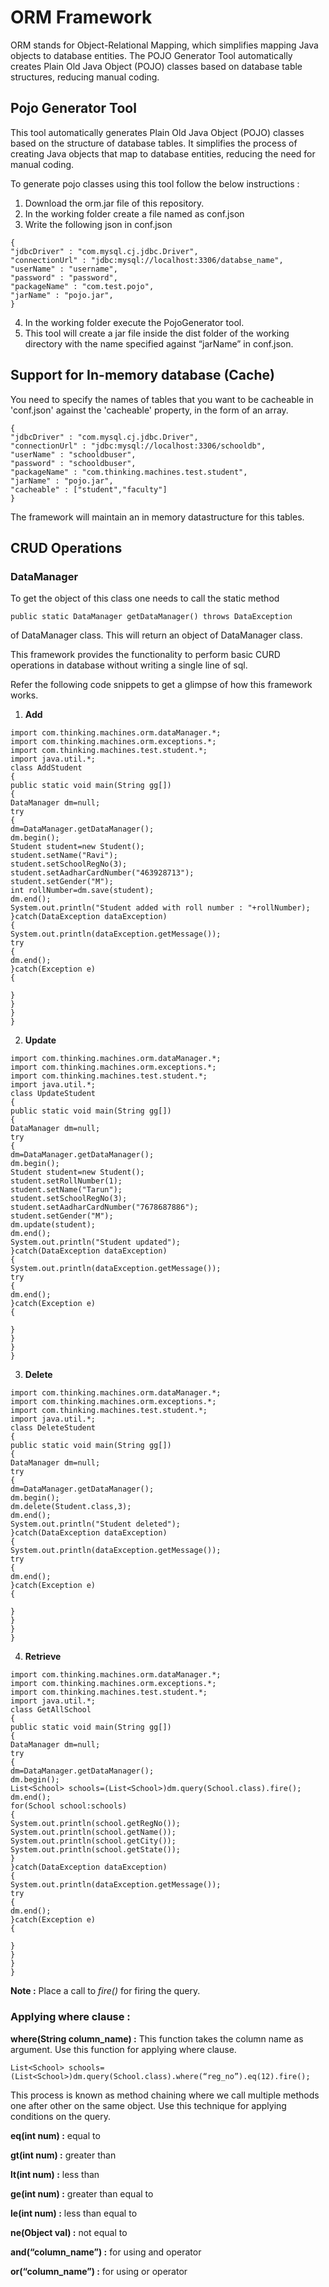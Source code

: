 # ORM Framework

ORM stands for Object-Relational Mapping, which simplifies mapping Java objects to database entities. The POJO Generator Tool automatically creates Plain Old Java Object (POJO) classes based on database table structures, reducing manual coding.

## Pojo Generator Tool

This tool automatically generates Plain Old Java Object (POJO) classes based on the structure of database tables. It simplifies the process of creating Java objects that map to database entities, reducing the need for manual coding.

To generate pojo classes using this tool follow the below instructions :

1. Download the orm.jar file of this repository.
2. In the working folder create a file named as conf.json
3. Write the following json in conf.json
```
{
"jdbcDriver" : "com.mysql.cj.jdbc.Driver",
"connectionUrl" : "jdbc:mysql://localhost:3306/databse_name",
"userName" : "username",
"password" : "password",
"packageName" : "com.test.pojo",
"jarName" : "pojo.jar",
}

```
4. In the working folder execute the PojoGenerator tool.
5. This tool will create a jar file inside the dist folder of the working directory with the name specified against “jarName” in conf.json.

## Support for In-memory database (Cache)

You need to specify the names of tables that you want to be cacheable in 'conf.json' against the 'cacheable' property, in the form of an array.
```
{
"jdbcDriver" : "com.mysql.cj.jdbc.Driver",
"connectionUrl" : "jdbc:mysql://localhost:3306/schooldb",
"userName" : "schooldbuser",
"password" : "schooldbuser",
"packageName" : "com.thinking.machines.test.student",
"jarName" : "pojo.jar",
"cacheable" : ["student","faculty"]
}

```
The framework will maintain an in memory datastructure for this tables.

## CRUD Operations

### DataManager

To get the object of this class one needs to call the static method

`public static DataManager getDataManager() throws DataException`

of DataManager class. This will return an object of DataManager class.

This framework provides the functionality to perform basic CURD operations in database without writing a single line of sql.

Refer the following code snippets to get a glimpse of how this framework works.

1. **Add**
```
import com.thinking.machines.orm.dataManager.*;
import com.thinking.machines.orm.exceptions.*;
import com.thinking.machines.test.student.*;
import java.util.*;
class AddStudent
{
public static void main(String gg[])
{
DataManager dm=null;
try
{
dm=DataManager.getDataManager();
dm.begin();
Student student=new Student();
student.setName("Ravi");
student.setSchoolRegNo(3);
student.setAadharCardNumber("463928713");
student.setGender("M");
int rollNumber=dm.save(student);
dm.end();
System.out.println("Student added with roll number : "+rollNumber);
}catch(DataException dataException)
{
System.out.println(dataException.getMessage());
try
{
dm.end();
}catch(Exception e)
{

}
}
}
}

```
2. **Update**
```
import com.thinking.machines.orm.dataManager.*;
import com.thinking.machines.orm.exceptions.*;
import com.thinking.machines.test.student.*;
import java.util.*;
class UpdateStudent
{
public static void main(String gg[])
{
DataManager dm=null;
try
{
dm=DataManager.getDataManager();
dm.begin();
Student student=new Student();
student.setRollNumber(1);
student.setName("Tarun");
student.setSchoolRegNo(3);
student.setAadharCardNumber("7678687886");
student.setGender("M");
dm.update(student);
dm.end();
System.out.println("Student updated");
}catch(DataException dataException)
{
System.out.println(dataException.getMessage());
try
{
dm.end();
}catch(Exception e)
{

}
}
}
}

```
3. **Delete**
```
import com.thinking.machines.orm.dataManager.*;
import com.thinking.machines.orm.exceptions.*;
import com.thinking.machines.test.student.*;
import java.util.*;
class DeleteStudent
{
public static void main(String gg[])
{
DataManager dm=null;
try
{
dm=DataManager.getDataManager();
dm.begin();
dm.delete(Student.class,3);
dm.end();
System.out.println("Student deleted");
}catch(DataException dataException)
{
System.out.println(dataException.getMessage());
try
{
dm.end();
}catch(Exception e)
{

}
}
}
}

```
4. **Retrieve**
```
import com.thinking.machines.orm.dataManager.*;
import com.thinking.machines.orm.exceptions.*;
import com.thinking.machines.test.student.*;
import java.util.*;
class GetAllSchool
{
public static void main(String gg[])
{
DataManager dm=null;
try
{
dm=DataManager.getDataManager();
dm.begin();
List<School> schools=(List<School>)dm.query(School.class).fire();
dm.end();
for(School school:schools)
{
System.out.println(school.getRegNo());
System.out.println(school.getName());
System.out.println(school.getCity());
System.out.println(school.getState());
}
}catch(DataException dataException)
{
System.out.println(dataException.getMessage());
try
{
dm.end();
}catch(Exception e)
{

}
}
}
}

```
**Note :** Place a call to *fire()* for firing the query.

### Applying where clause :

**where(String column_name) :** This function takes the column name as argument. Use this function for applying where clause.

`List<School> schools=(List<School>)dm.query(School.class).where(“reg_no”).eq(12).fire();`

This process is known as method chaining where we call multiple methods one after other on the same object. Use this technique for applying conditions on the query.

**eq(int num) :** equal to

**gt(int num) :** greater than

**lt(int num) :** less than

**ge(int num) :** greater than equal to

**le(int num) :** less than equal to

**ne(Object val) :** not equal to

**and(“column_name”) :** for using and operator

**or(“column_name”) :** for using or operator
